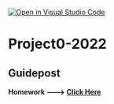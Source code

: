 [![Open in Visual Studio Code](https://classroom.github.com/assets/open-in-vscode-c66648af7eb3fe8bc4f294546bfd86ef473780cde1dea487d3c4ff354943c9ae.svg)](https://classroom.github.com/online_ide?assignment_repo_id=9385902&assignment_repo_type=AssignmentRepo)
# Project0-2022
## Guidepost

 **Homework  --->  [Click Here](https://web-dut-2022fall.github.io/project-0-xffpp/project0/)**
